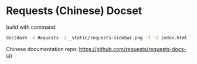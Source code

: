Requests (Chinese) Docset
============================

build with command:
```sh
doc2dash -n Requests -i _static/requests-sidebar.png -f -I index.html -A -v _build/html
```

Chinese documentation repo:
<https://github.com/requests/requests-docs-cn>
